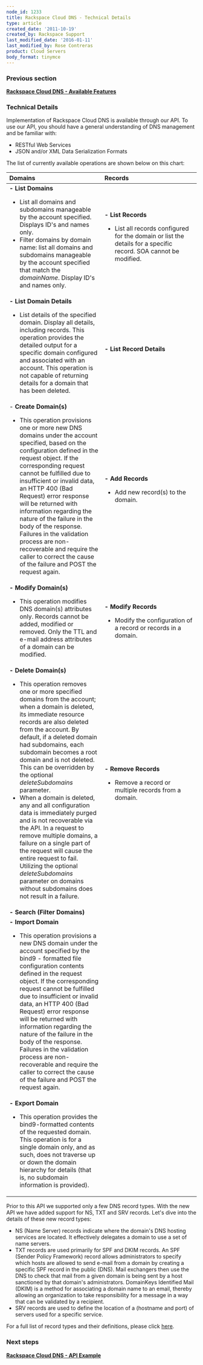 ```yaml
---
node_id: 1233
title: Rackspace Cloud DNS - Technical Details
type: article
created_date: '2011-10-19'
created_by: Rackspace Support
last_modified_date: '2016-01-11'
last_modified_by: Rose Contreras
product: Cloud Servers
body_format: tinymce
---
```


### Previous section

**[Rackspace Cloud DNS - Available
Features](/how-to/rackspace-cloud-dns-available-features)**

### Technical Details

Implementation of Rackspace Cloud DNS is available through our API. To
use our API, you should have a general understanding of DNS management
and be familiar with:

-   RESTful Web Services
-   JSON and/or XML Data Serialization Formats

The list of currently available operations are shown below on this
chart:

<table>
<colgroup>
<col width="50%" />
<col width="50%" />
</colgroup>
<thead>
<tr class="header">
<th align="left">Domains</th>
<th align="left">Records</th>
</tr>
</thead>
<tbody>
<tr class="odd">
<td align="left"><strong>- List Domains</strong>
<ul>
<li>List all domains and subdomains manageable by the account specified. Displays ID's and names only.</li>
<li>Filter domains by domain name: list all domains and subdomains manageable by the account specified that match the <em>domainName</em>. Display ID's and names only.</li>
</ul></td>
<td align="left"><strong>- List Records</strong>
<ul>
<li>List all records configured for the domain or list the details for a specific record. SOA cannot be modified.</li>
</ul></td>
</tr>
<tr class="even">
<td align="left"><strong>- List Domain Details</strong>
<ul>
<li>List details of the specified domain. Display all details, including records. This operation provides the detailed output for a specific domain configured and associated with an account. This operation is not capable of returning details for a domain that has been deleted.</li>
</ul></td>
<td align="left"><strong>- List Record Details</strong></td>
</tr>
<tr class="odd">
<td align="left">- <strong>Create Domain(s)</strong>
<ul>
<li>This operation provisions one or more new DNS domains under the account specified, based on the configuration defined in the request object. If the corresponding request cannot be fulfilled due to insufficient or invalid data, an HTTP 400 (Bad Request) error response will be returned with information regarding the nature of the failure in the body of the response. Failures in the validation process are non-recoverable and require the caller to correct the cause of the failure and POST the request again.</li>
</ul></td>
<td align="left"><strong>- Add Records</strong>
<ul>
<li>Add new record(s) to the domain.</li>
</ul></td>
</tr>
<tr class="even">
<td align="left"><strong>- Modify Domain(s)</strong>
<ul>
<li>This operation modifies DNS domain(s) attributes only. Records cannot be added, modified or removed. Only the TTL and e-mail address attributes of a domain can be modified.</li>
</ul></td>
<td align="left"><strong>- Modify Records</strong>
<ul>
<li>Modify the configuration of a record or records in a domain.</li>
</ul></td>
</tr>
<tr class="odd">
<td align="left"><strong>- Delete Domain(s)</strong>
<ul>
<li>This operation removes one or more specified domains from the account; when a domain is deleted, its immediate resource records are also deleted from the account. By default, if a deleted domain had subdomains, each subdomain becomes a root domain and is not deleted. This can be overridden by the optional <em>deleteSubdomains</em> parameter.</li>
<li>When a domain is deleted, any and all configuration data is immediately purged and is not recoverable via the API. In a request to remove multiple domains, a failure on a single part of the request will cause the entire request to fail. Utilizing the optional <em>deleteSubdomains</em> parameter on domains without subdomains does not result in a failure.</li>
</ul></td>
<td align="left"><strong>- Remove Records</strong>
<ul>
<li>Remove a record or multiple records from a domain.</li>
</ul></td>
</tr>
<tr class="even">
<td align="left"><strong>- Search (Filter Domains)</strong></td>
<td align="left"> </td>
</tr>
<tr class="odd">
<td align="left"><strong>- Import Domain</strong>
<ul>
<li>This operation provisions a new DNS domain under the account specified by the bind9 - formatted file configuration contents defined in the request object. If the corresponding request cannot be fulfilled due to insufficient or invalid data, an HTTP 400 (Bad Request) error response will be returned with information regarding the nature of the failure in the body of the response. Failures in the validation process are non-recoverable and require the caller to correct the cause of the failure and POST the request again.</li>
</ul></td>
<td align="left"> </td>
</tr>
<tr class="even">
<td align="left"><strong>- Export Domain</strong>
<ul>
<li>This operation provides the bind9-formatted contents of the requested domain. This operation is for a single domain only, and as such, does not traverse up or down the domain hierarchy for details (that is, no subdomain information is provided). </li>
</ul></td>
<td align="left"> </td>
</tr>
</tbody>
</table>

Prior to this API we supported only a few DNS record types. With the new
API we have added support for NS, TXT and SRV records. Let's dive into
the details of these new record types:

-   NS (Name Server) records indicate where the domain's DNS hosting
    services are located. It effectively delegates a domain to use a set
    of name servers.
-   TXT records are used primarily for SPF and DKIM records. An SPF
    (Sender Policy Framework) record allows administrators to specify
    which hosts are allowed to send e-mail from a domain by creating a
    specific SPF record in the public (DNS). Mail exchangers then use
    the DNS to check that mail from a given domain is being sent by a
    host sanctioned by that domain's administrators. DomainKeys
    Identified Mail (DKIM) is a method for associating a domain name to
    an email, thereby allowing an organization to take responsibility
    for a message in a way that can be validated by a recipient.
-   SRV records are used to define the location of a (hostname and port)
    of servers used for a specific service.

For a full list of record types and their definitions, please click
[here](/how-to/rackspace-cloud-dns-additional-resources).

### Next steps

**[Rackspace Cloud DNS - API
Example](/how-to/rackspace-cloud-dns-api-example)**

